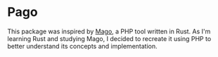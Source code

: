 # Pago

This package was inspired by [Mago](https://github.com/carthage-software/mago), a PHP tool written in Rust. As I'm learning Rust and studying Mago, I decided to recreate it using PHP to better understand its concepts and implementation.